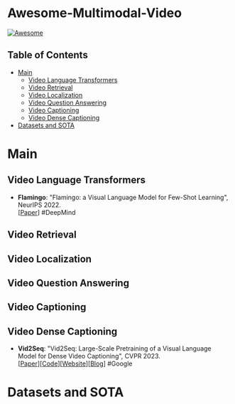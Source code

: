 # Awesome-Multimodal-Video

[![Awesome](https://cdn.rawgit.com/sindresorhus/awesome/d7305f38d29fed78fa85652e3a63e154dd8e8829/media/badge.svg)](https://github.com/sindresorhus/awesome)


## Table of Contents

* [Main](#main)
  * [Video Language Transformers](#video-language-transformers)
  * [Video Retrieval](#video-retrieval)
  * [Video Localization](#video-localization)
  * [Video Question Answering](#video-question-answering)
  * [Video Captioning](#video-captioning)
  * [Video Dense Captioning](#video-dense-captioning)
* [Datasets and SOTA](#datasets-and-sota)




# Main

## Video Language Transformers

  * **Flamingo**: "Flamingo: a Visual Language Model for Few-Shot Learning", NeurIPS 2022.
  <br/>[[Paper](https://arxiv.org/abs/2204.14198)] #DeepMind

## Video Retrieval

## Video Localization

## Video Question Answering

## Video Captioning

## Video Dense Captioning

  * **Vid2Seq**: "Vid2Seq: Large-Scale Pretraining of a Visual Language Model for Dense Video Captioning", CVPR 2023.
  <br/>[[Paper](https://arxiv.org/abs/2302.14115)][[Code](https://github.com/google-research/scenic/tree/main/scenic/projects/vid2seq)][[Website](https://antoyang.github.io/vid2seq.html)][[Blog](https://ai.googleblog.com/2023/03/vid2seq-pretrained-visual-language.html)] #Google

# Datasets and SOTA

